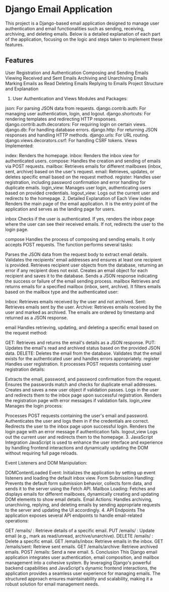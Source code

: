 
# Django Email Application

This project is a Django-based email application designed to manage user authentication and email functionalities such as sending, receiving, archiving, and deleting emails. Below is a detailed explanation of each part of the application, focusing on the logic and steps taken to implement these features.

## Features

User Registration and Authentication
Composing and Sending Emails
Viewing Received and Sent Emails
Archiving and Unarchiving Emails
Marking Emails as Read
Deleting Emails
Replying to Emails
Project Structure and Explanation

1. User Authentication and Views
Modules and Packages:

json: For parsing JSON data from requests.
django.contrib.auth: For managing user authentication, login, and logout.
django.shortcuts: For rendering templates and redirecting HTTP responses.
django.contrib.auth.decorators: For requiring login on certain views.
django.db: For handling database errors.
django.http: For returning JSON responses and handling HTTP methods.
django.urls: For URL routing.
django.views.decorators.csrf: For handling CSRF tokens.
Views Implemented:

index: Renders the homepage.
inbox: Renders the inbox view for authenticated users.
compose: Handles the creation and sending of emails via POST requests.
mailbox: Retrieves emails for different mailboxes (inbox, sent, archive) based on the user's request.
email: Retrieves, updates, or deletes specific email based on the request method.
register: Handles user registration, including password confirmation and error handling for duplicate emails.
login_view: Manages user login, authenticating users based on provided credentials.
logout_view: Logs out the current user and redirects to the homepage.
2. Detailed Explanation of Each View
index
Renders the main page of the email application. It is the entry point of the application and serves as the landing page for users.

inbox
Checks if the user is authenticated. If yes, renders the inbox page where the user can see their received emails. If not, redirects the user to the login page.

compose
Handles the process of composing and sending emails. It only accepts POST requests. The function performs several tasks:

Parses the JSON data from the request body to extract email details.
Validates the recipients' email addresses and ensures at least one recipient is provided.
Retrieves recipient user objects from the database, returning an error if any recipient does not exist.
Creates an email object for each recipient and saves it to the database.
Sends a JSON response indicating the success or failure of the email sending process.
mailbox
Retrieves and returns emails for a specified mailbox (inbox, sent, archive). It filters emails based on the mailbox type and the authenticated user:

Inbox: Retrieves emails received by the user and not archived.
Sent: Retrieves emails sent by the user.
Archive: Retrieves emails received by the user and marked as archived.
The emails are ordered by timestamp and returned as a JSON response.

email
Handles retrieving, updating, and deleting a specific email based on the request method:

GET: Retrieves and returns the email's details as a JSON response.
PUT: Updates the email's read and archived status based on the provided JSON data.
DELETE: Deletes the email from the database.
Validates that the email exists for the authenticated user and handles errors appropriately.
register
Handles user registration. It processes POST requests containing user registration details:

Extracts the email, password, and password confirmation from the request.
Ensures the passwords match and checks for duplicate email addresses.
Creates and saves a new user object if validation passes.
Logs in the user and redirects them to the inbox page upon successful registration.
Renders the registration page with error messages if validation fails.
login_view
Manages the login process:

Processes POST requests containing the user's email and password.
Authenticates the user and logs them in if the credentials are correct.
Redirects the user to the inbox page upon successful login.
Renders the login page with an error message if authentication fails.
logout_view
Logs out the current user and redirects them to the homepage.
3. JavaScript Integration
JavaScript is used to enhance the user interface and experience by handling frontend interactions and dynamically updating the DOM without requiring full page reloads.

Event Listeners and DOM Manipulation:

DOMContentLoaded Event: Initializes the application by setting up event listeners and loading the default inbox view.
Form Submission Handling: Prevents the default form submission behavior, collects form data, and sends it to the server using the Fetch API.
Mailbox Loading: Fetches and displays emails for different mailboxes, dynamically creating and updating DOM elements to show email details.
Email Actions: Handles archiving, unarchiving, replying, and deleting emails by sending appropriate requests to the server and updating the UI accordingly.
4. API Endpoints
The application exposes several API endpoints to handle email-related operations:

GET /emails/
: Retrieve details of a specific email.
PUT /emails/
: Update email (e.g., mark as read/unread, archive/unarchive).
DELETE /emails/
: Delete a specific email.
GET /emails/inbox: Retrieve emails in the inbox.
GET /emails/sent: Retrieve sent emails.
GET /emails/archive: Retrieve archived emails.
POST /emails: Send a new email.
5. Conclusion
This Django email application integrates user authentication, email composition, and mailbox management into a cohesive system. By leveraging Django's powerful backend capabilities and JavaScript's dynamic frontend interactions, the application provides a seamless user experience for managing emails. The structured approach ensures maintainability and scalability, making it a robust solution for email management needs.